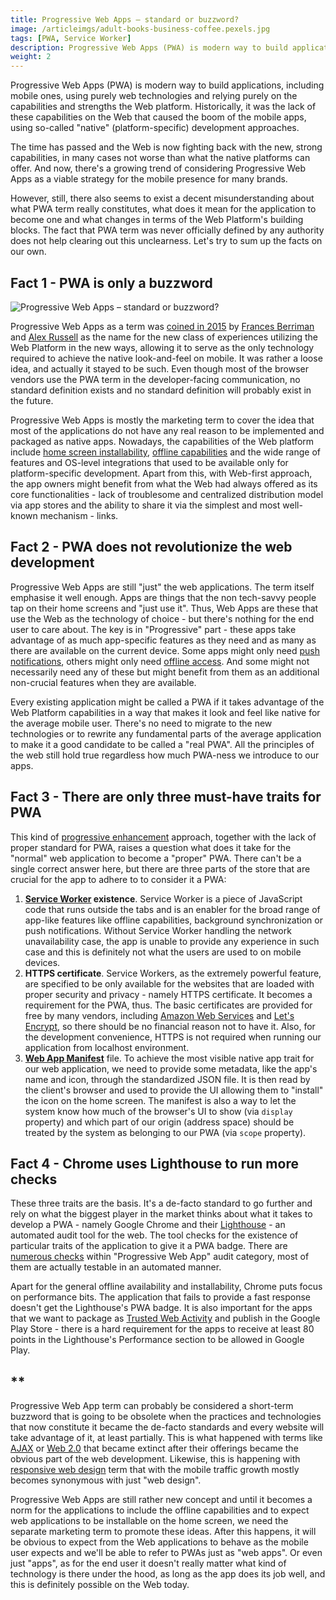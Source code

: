 ```yaml
---
title: Progressive Web Apps – standard or buzzword?
image: /articleimgs/adult-books-business-coffee.pexels.jpg
tags: [PWA, Service Worker]
description: Progressive Web Apps (PWA) is modern way to build applications, including mobile ones, using purely web technologies and relying purely on the capabilities and strengths the Web platform. Historically, it was the lack of these capabilities on the Web that caused the boom of the mobile apps, using so-called "native" (platform-specific) development approaches.
weight: 2
---
```


Progressive Web Apps (PWA) is modern way to build applications, including mobile ones, using purely web technologies and relying purely on the capabilities and strengths the Web platform. Historically, it was the lack of these capabilities on the Web that caused the boom of the mobile apps, using so-called "native" (platform-specific) development approaches. 

The time has passed and the Web is now fighting back with the new, strong capabilities, in many cases not worse than what the native platforms can offer. And now, there's a growing trend of considering Progressive Web Apps as a viable strategy for the mobile presence for many brands.

However, still, there also seems to exist a decent misunderstanding about what PWA term really constitutes, what does it mean for the application to become one and what changes in terms of the Web Platform's building blocks. The fact that PWA term was never officially defined by any authority does not help clearing out this unclearness. Let's try to sum up the facts on our own.

## Fact 1 - PWA is only a buzzword

![Progressive Web Apps – standard or buzzword?](/articleimgs/adult-books-business-coffee.pexels.jpg)

Progressive Web Apps as a term was [coined in 2015](https://infrequently.org/2015/06/progressive-apps-escaping-tabs-without-losing-our-soul/) by [Frances Berriman](https://fberriman.com/about/) and [Alex Russell](https://twitter.com/slightlylate) as the name for the new class of experiences utilizing the Web Platform in the new ways, allowing it to serve as the only technology required to achieve the native look-and-feel on mobile. It was rather a loose idea, and actually it stayed to be such. Even though most of the browser vendors use the PWA term in the developer-facing communication, no standard definition exists and no standard definition will probably exist in the future. 

Progressive Web Apps is mostly the marketing term to cover the idea that most of the applications do not have any real reason to be implemented and packaged as native apps. Nowadays, the capabilities of the Web platform include [home screen installability](https://whatwebcando.today/installation.html), [offline capabilities](https://whatwebcando.today/offline.html) and the wide range of features and OS-level integrations that used to be available only for platform-specific development. Apart from this, with Web-first approach, the app owners might benefit from what the Web had always offered as its core functionalities - lack of troublesome and centralized distribution model via app stores and the ability to share it via the simplest and most well-known mechanism - links.

## Fact 2 - PWA does not revolutionize the web development

Progressive Web Apps are still "just" the web applications. The term itself emphasise it well enough. Apps are things that the non tech-savvy people tap on their home screens and "just use it". Thus, Web Apps are these that use the Web as the technology of choice - but there's nothing for the end user to care about. The key is in "Progressive" part - these apps take advantage of as much app-specific features as they need and as many as there are available on the current device. Some apps might only need [push notifications](https://whatwebcando.today/push-notifications.html), others might only need [offline access](https://whatwebcando.today/offline.html). And some might not necessarily need any of these but might benefit from them as an additional non-crucial features when they are available.

Every existing application might be called a PWA if it takes advantage of the Web Platform capabilities in a way that makes it look and feel like native for the average mobile user. There's no need to migrate to the new technologies or to rewrite any fundamental parts of the average application to make it a good candidate to be called a "real PWA". All the principles of the web still hold true regardless how much PWA-ness we introduce to our apps.

## Fact 3 - There are only three must-have traits for PWA

This kind of [progressive enhancement](https://en.wikipedia.org/wiki/Progressive_enhancement) approach, together with the lack of proper standard for PWA, raises a question what does it take for the "normal" web application to become a "proper" PWA. There can't be a single correct answer here, but there are three parts of the store that are crucial for the app to adhere to to consider it a PWA:

1. **[Service Worker](https://w3c.github.io/ServiceWorker/) existence**. Service Worker is a piece of JavaScript code that runs outside the tabs and is an enabler for the broad range of app-like features like offline capabilities, background synchronization or push notifications. Without Service Worker handling the network unavailability case, the app is unable to provide any experience in such case and this is definitely not what the users are used to on mobile devices.
2. **HTTPS certificate**. Service Workers, as the extremely powerful feature, are specified to be only available for the websites that are loaded with proper security and privacy - namely HTTPS certificate. It becomes a requirement for the PWA, thus. The basic certificates are provided for free by many vendors, including [Amazon Web Services](https://hackernoon.com/getting-a-free-ssl-certificate-on-aws-a-how-to-guide-6ef29e576d22) and [Let's Encrypt](https://letsencrypt.org/), so there should be no financial reason not to have it. Also, for the development convenience, HTTPS is not required when running our application from localhost environment.
3. **[Web App Manifest](https://www.w3.org/TR/appmanifest/)** file. To achieve the most visible native app trait for our web application, we need to provide some metadata, like the app's name and icon, through the standardized JSON file. It is then read by the client's browser and used to provide the UI allowing them to "install" the icon on the home screen. The manifest is also a way to let the system know how much of the browser's UI to show (via `display` property) and which part of our origin (address space) should be treated by the system as belonging to our PWA (via `scope` property).

## Fact 4 - Chrome uses Lighthouse to run more checks

These three traits are the basis. It's a de-facto standard to go further and rely on what the biggest player in the market thinks about what it takes to develop a PWA - namely Google Chrome and their [Lighthouse](https://developers.google.com/web/tools/lighthouse) - an automated audit tool for the web. The tool checks for the existence of particular traits of the application to give it a PWA badge. There are [numerous checks](https://developers.google.com/web/progressive-web-apps/checklist) within "Progressive Web App" audit category, most of them are actually testable in an automated manner.

Apart for the general offline availability and installability, Chrome puts focus on performance bits. The application that fails to provide a fast response doesn't get the Lighthouse's PWA badge. It is also important for the apps that we want to package as [Trusted Web Activity](https://blog.chromium.org/2019/02/introducing-trusted-web-activity-for.html) and publish in the Google Play Store - there is a hard requirement for the apps to receive at least 80 points in the Lighthouse's Performance section to be allowed in Google Play.

## \*\*

Progressive Web App term can probably be considered a short-term buzzword that is going to be obsolete when the practices and technologies that now constitute it became the de-facto standards and every website will take advantage of it, at least partially. This is what happened with terms like [AJAX](https://en.wikipedia.org/wiki/Ajax_(programming)) or [Web 2.0](https://en.wikipedia.org/wiki/Web_2.0) that became extinct after their offerings became the obvious part of the web development. Likewise, this is happening with [responsive web design](https://en.wikipedia.org/wiki/Responsive_web_design) term that with the mobile traffic growth mostly becomes synonymous with just "web design". 

Progressive Web Apps are still rather new concept and until it becomes a norm for the applications to include the offline capabilities and to expect web applications to be installable on the home screen, we need the separate marketing term to promote these ideas. After this happens, it will be obvious to expect from the Web applications to behave as the mobile user expects and we'll be able to refer to PWAs just as "web apps". Or even just "apps", as for the end user it doesn't really matter what kind of technology is there under the hood, as long as the app does its job well, and this is definitely possible on the Web today.
